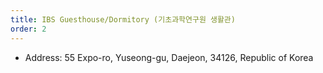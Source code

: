 ```yaml
---
title: IBS Guesthouse/Dormitory (기초과학연구원 생활관)
order: 2
---
```


- Address: 55 Expo-ro, Yuseong-gu, Daejeon, 34126, Republic of Korea

